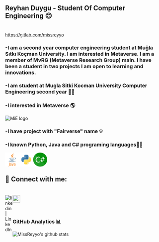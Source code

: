 ## Reyhan Duygu - Student Of Computer Engineering :blush: 

#
### 
https://gitlab.com/missreyyo

### -I am a second year computer engineering student at Muğla Sıtkı Koçman University. I am interested in Metaverse. I am a member of MvRG (Metaverse Research Group) main. I have been a student in two projects  I am open to learning and innovations.

### -I am student at Mugla Sitki Kocman University Computer Engineering second year 👨‍🎓

### -I interested in Metaverse 🌎


![MiE logo](https://user-images.githubusercontent.com/88316928/177210254-9eac6827-8765-4d0b-81ce-902318b1fa00.png)

### -I have project with "Fairverse" name 💡



### -I known Python, Java and C# programing languages👩‍💻
<img align="left" alt="Java" width="45px" src="https://raw.githubusercontent.com/github/explore/cebd63002168a05a6a642f309227eefeccd92950/topics/java/java.png" />
<img align="left" alt="Python" width="45px" src="https://raw.githubusercontent.com/github/explore/cebd63002168a05a6a642f309227eefeccd92950/topics/python/python.png" />
<img align="left" alt="C#" width="45px" src="https://raw.githubusercontent.com/github/explore/cebd63002168a05a6a642f309227eefeccd92950/topics/csharp/csharp.png" />

<br />
<br />

#
## 📩 Connect with me:

#
[<img align="left" alt="linkedin | LinkedIn" width="24px" src="https://raw.githubusercontent.com/peterthehan/peterthehan/master/assets/linkedin.svg" />][linkedin]



[<img align="left" height="24" width="24" src="https://cdn.jsdelivr.net/npm/simple-icons@v4/icons/gmail.svg" />][gmail]

<br />

[linkedin]: https://www.linkedin.com/in/reyhan-duygu-1a85661a3/
[gmail]: mailto:reyhanduygu123@gmail.com

<br />

#

### GitHub Analytics 📊

![MissReyyo's github stats](https://github-readme-stats.vercel.app/api?username=MissReyyo&show_icons=true)

<br />
<br />
